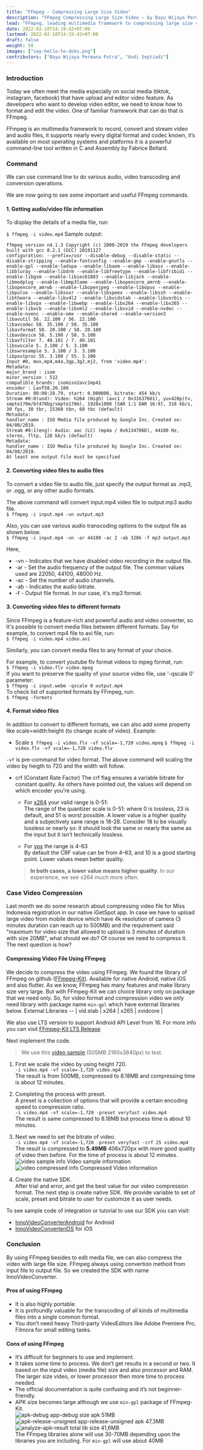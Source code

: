 ```yaml
---
title: "FFmpeg - Compressing Large Size Video"
description: "FFmpeg Compressing Large Size Video — by Bayu Wijaya Permana Putra & Andi Septiadi."
lead: "FFmpeg, leading multimedia framework to compressing large size video — by Bayu & Andi."
date: 2022-02-18T14:19:42+07:00
lastmod: 2022-02-18T14:19:42+07:00
draft: false
weight: 50
images: ["say-hello-to-doks.png"]
contributors: ["Bayu Wijaya Permana Putra", "Andi Septiadi"]
---
```

### Introduction
Today we often meet the media especially on social media (tiktok, instagram, facebook) that have upload and editor video feature. As developers who want to develop video editor, we need to know how to format and edit the video. One of familiar framework that can do that is FFmpeg.

FFmpeg is an multimedia framework to record, convert and stream video and audio files, it supports nearly every digital format and codec known, it’s available on most operating systems and platforms it is a powerful command-line tool written in C and Assembly by Fabrice Bellard.

### Command
We can use command line to do various audio, video transcoding and conversion operations.

We are now going to see some important and useful FFmpeg commands.

#### 1. Getting audio/video file information
To display the details of a media file, run:<br/>

```$ ffmpeg -i video.mp4```
Sample output:
```
ffmpeg version n4.1.3 Copyright (c) 2000-2019 the FFmpeg developers
built with gcc 8.2.1 (GCC) 20181127
configuration: --prefix=/usr --disable-debug --disable-static --disable-stripping --enable-fontconfig --enable-gmp --enable-gnutls --enable-gpl --enable-ladspa --enable-libaom --enable-libass --enable-libbluray --enable-libdrm --enable-libfreetype --enable-libfribidi --enable-libgsm --enable-libiec61883 --enable-libjack --enable-libmodplug --enable-libmp3lame --enable-libopencore_amrnb --enable-libopencore_amrwb --enable-libopenjpeg --enable-libopus --enable-libpulse --enable-libsoxr --enable-libspeex --enable-libssh --enable-libtheora --enable-libv4l2 --enable-libvidstab --enable-libvorbis --enable-libvpx --enable-libwebp --enable-libx264 --enable-libx265 --enable-libxcb --enable-libxml2 --enable-libxvid --enable-nvdec --enable-nvenc --enable-omx --enable-shared --enable-version3
libavutil 56. 22.100 / 56. 22.100
libavcodec 58. 35.100 / 58. 35.100
libavformat 58. 20.100 / 58. 20.100
libavdevice 58. 5.100 / 58. 5.100
libavfilter 7. 40.101 / 7. 40.101
libswscale 5. 3.100 / 5. 3.100
libswresample 3. 3.100 / 3. 3.100
libpostproc 55. 3.100 / 55. 3.100
Input #0, mov,mp4,m4a,3gp,3g2,mj2, from 'video.mp4':
Metadata:
major_brand : isom
minor_version : 512
compatible_brands: isomiso2avc1mp41
encoder : Lavf58.20.100
Duration: 00:00:28.79, start: 0.000000, bitrate: 454 kb/s
Stream #0:0(und): Video: h264 (High) (avc1 / 0x31637661), yuv420p(tv, smpte170m/bt470bg/smpte170m), 1920x1080 [SAR 1:1 DAR 16:9], 318 kb/s, 30 fps, 30 tbr, 15360 tbn, 60 tbc (default)
Metadata:
handler_name : ISO Media file produced by Google Inc. Created on: 04/08/2019.
Stream #0:1(eng): Audio: aac (LC) (mp4a / 0x6134706D), 44100 Hz, stereo, fltp, 128 kb/s (default)
Metadata:
handler_name : ISO Media file produced by Google Inc. Created on: 04/08/2019.
At least one output file must be specified
```

#### 2. Converting video files to audio files
To convert a video file to audio file, just specify the output format as .mp3, or .ogg, or any other audio formats.

The above command will convert input.mp4 video file to output.mp3 audio file.<br/>
```$ ffmpeg -i input.mp4 -vn output.mp3```

Also, you can use various audio transcoding options to the output file as shown below.<br/>
```$ ffmpeg -i input.mp4 -vn -ar 44100 -ac 2 -ab 320k -f mp3 output.mp3```<br/>

Here,
- -vn - Indicates that we have disabled video recording in the output file.
- -ar - Set the audio frequency of the output file. The common values used are  22050, 44100, 48000 Hz.
- -ac - Set the number of audio channels.
- -ab - Indicates the audio bitrate.
- -f - Output file format. In our case, it's mp3 format.


#### 3. Converting video files to different formats
Since FFmpeg is a feature-rich and powerful audio and video converter, so It's possible to convert media files between different formats. Say for example, to convert mp4 file to avi file, run:<br/>
```$ ffmpeg -i video.mp4 video.avi```

Similarly, you can convert media files to any format of your choice.

For example, to convert youtube flv format videos to mpeg format, run:<br/>
```$ ffmpeg -i video.flv video.mpeg```<br/>
If you want to preserve the quality of your source video file, use '-qscale 0' parameter:<br/>
```$ ffmpeg -i input.webm -qscale 0 output.mp4```<br/>
To check list of supported formats by FFmpeg, run:<br/>
```$ ffmpeg -formats```

#### 4. Format video files
In addition to convert to different formats, we can also add some property like scale=width:height (to change scale of video). Example:
* Scale
```$ ffmpeg -i video.flv -vf scale=-1,720 video.mpeg```
```$ ffmpeg -i video.flv -vf scale=-1,720 video.flv```

``-vf`` is pre-command for video format.
The above command will scaling the video by heigth to 720 and the width will follow.
* crf (Constant Rate Factor)
The crf flag ensures a variable bitrate for constant quality.
As others have pointed out, the values will depend on which encoder you're using.
    - For [x264](https://trac.ffmpeg.org/wiki/x264EncodingGuide) your valid range is 0-51:<br/>
        The range of the quantizer scale is 0-51: where 0 is lossless, 23 is default, and 51 is worst possible. A lower value is a higher quality and a subjectively sane range is 18-28. Consider 18 to be visually lossless or nearly so: it should look the same or nearly the same as the input but it isn't technically lossless.

    - For [vpx](https://trac.ffmpeg.org/wiki/vpxEncodingGuide) the range is 4-63 <br/>
        By default the CRF value can be from 4–63, and 10 is a good starting point. Lower values mean better quality.

    >**In both cases, a lower value means higher quality**. In our experience, we see x264 much more often.


### Case Video Compression
Last month we do some research about compressing video file for Miss Indonesia registration in our native iGetSpot app.
In case we have to upload large video from mobile device which have 4k resolution of camera (3 minutes duration can reach up to 500MB) and the requirement said "maximum for video size that allowed to upload is 3 minutes of duration with size 20MB", what should we do?
Of course we need to compress it. The next question is how?

#### Compressing Video File Using FFmpeg
We decide to compress the video using FFmpeg. We found the library of FFmpeg on github ([FFmpeg-Kit](https://github.com/tanersener/ffmpeg-kit)). Available for native Android, native iOS and also flutter.
As we know, FFmpeg has many features and make library size very large. But with FFmpeg-Kit we can choice library only on package that we need only. So, for video format and compression video we only need library with package name ``min-gpl`` which have external libraries below.
External Libraries
-- |
vid.stab |
x264 |
x265 |
xvidcore |

We also use LTS version to support Android API Level from 16. For more info you can visit [FFmpeg-Kit LTS Release](https://github.com/tanersener/ffmpeg-kit#10-lts-releases)

Next implement the code.

> We use this [video sample](https://drive.google.com/file/d/1NSpIt3IUqS1fgmocNLHXtTkpmXuk7zbW/view) (505MB 2160x3840px) to test.

1. First we scale the video by using height 720.</br>
    ```-i video.mp4 -vf scale=-1,720 video.mp4```</br>
    The result is from 500MB, compressed to 8.18MB and compressing time is about 12 minutes.

2. Completing the process with preset.</br>
    A preset is a collection of options that will provide a certain encoding speed to compression ratio.</br>
    ```-i video.mp4 -vf scale=-1,720 -preset veryfast video.mp4```</br>
    The result is same compressed to 8.18MB but process time is about 10 minutes.
3. Next we need to set the bitrate of video.</br>
    ```-i video.mp4 -vf scale=-1,720 -preset veryfast -crf 25 video.mp4```
    The result is compressed to **5.49MB** 406x720px with more good quality of video then before. For the time of process is about 12 minutes.</br>
![video sample info](video_info.jpeg)
Video sample information</br>
![video compressed info](compressed_result.jpeg)
Compressed Video information


4. Create the native SDK.</br>
    After trial and error, and get the best value for our video compression format. The next step is create native SDK.
    We provide variable to set of scale, preset and bitrate to user for customize it as user needs.

To see sample code of integration or tutorial to use our SDK you can visit:
* [InnoVideoConverterAndroid](https://github.com/mncinnovation/inno-video-converter-android) for Android
* [InnoVideoConverteriOS](https://github.com/mncinnovation/inno-video-converter-ios) for iOS

### Conclusion
By using FFmpeg besides to edit media file, we can also compress the video with large file size.
FFmpeg always using convertion method from input file to output file. So we created the SDK with name InnoVideoConverter.

#### Pros of using FFmpeg
- It is also highly portable.
- It is profoundly valuable for the transcoding of all kinds of multimedia files into a single common format.
- You don’t need heavy Third-party VideoEditors like Adobe Premiere Pro, Filmora for small editing tasks.

#### Cons of using FFmpeg
- It’s difficult for beginners to use and implement.
- It takes some time to process. We don’t get results in a second or two. It based on the input video (media file) size and also processor and RAM. The larger size video, or lower processor then more time to process needed.
- The official documentation is quite confusing and it’s not beginner-friendly.
- APK size becomes large although we use ``min-gpl`` package of FFmpeg-Kit. </br>
![apk-debug](app-debug-size-apk.jpg)
app-debug size apk 51MB</br>
![apk-release-unsigned](app-release-unsigned-size-apk.jpg)
app-release-unsigned apk 47,3MB
![analyze-apk-result](analyze-apk-result.jpg)
total lib size 41,6MB</br>
The FFmpeg libraries alone will use 30-70MB depending upon the libraries you are including. For ``min-gpl`` will use about 40MB